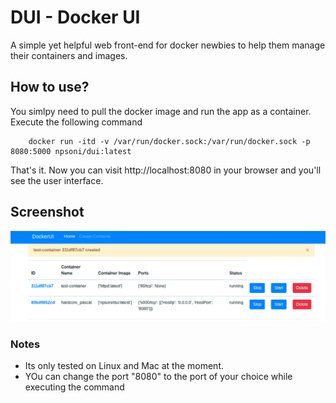 # DUI - Docker UI
A simple yet helpful web front-end for docker newbies to help them manage their containers and images.

## How to use?
You simlpy need to pull the docker image and run the app as a container. Execute the following command

        docker run -itd -v /var/run/docker.sock:/var/run/docker.sock -p 8080:5000 npsoni/dui:latest

That's it. Now you can visit http://localhost:8080 in your browser and you'll see the user interface.

## Screenshot
![docker UI Screenshot](screenshot.png "DUI Screenshot")


### Notes
* Its only tested on Linux and Mac at the moment.
* YOu can change the port "8080" to the port of your choice while executing the command